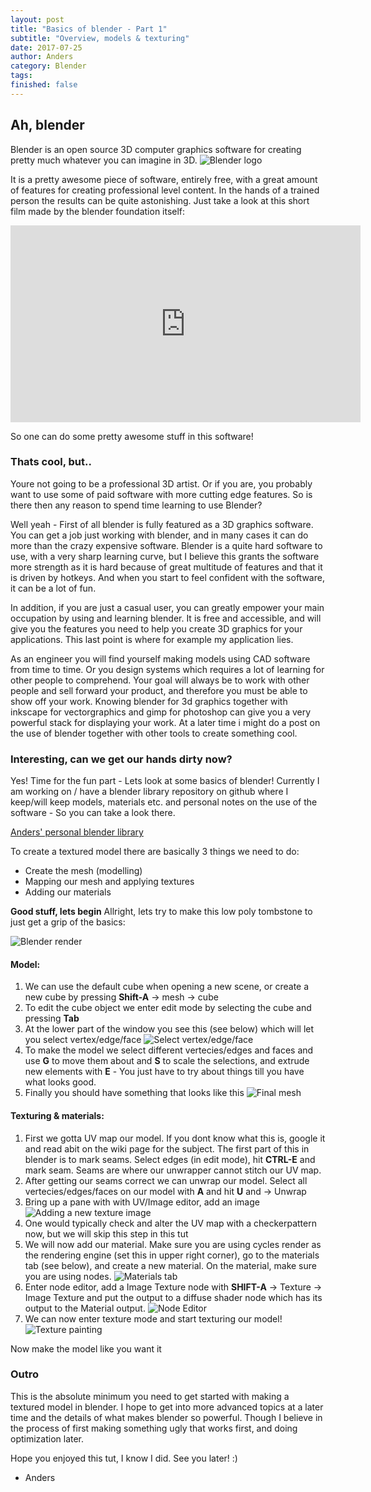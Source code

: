 ```yaml
---
layout: post
title: "Basics of blender - Part 1"
subtitle: "Overview, models & texturing"
date: 2017-07-25
author: Anders
category: Blender
tags:
finished: false
---
```


## Ah, blender
Blender is an open source 3D computer graphics software for creating pretty much whatever you can imagine in 3D.
![Blender logo]({{site.url}}/assets/blender-logo.png)

It is a pretty awesome piece of software, entirely free, with a great amount of features for creating professional level content.  In the hands of a trained person the results can be quite astonishing. Just take a look at this short film made by the blender foundation itself:

<iframe width="560" height="315" src="https://www.youtube.com/embed/aqz-KE-bpKQ" frameborder="0" allowfullscreen></iframe>

So one can do some pretty awesome stuff in this software!

### Thats cool, but..
Youre not going to be a professional 3D artist. Or if you are, you probably want to use some of paid software with more cutting edge features. So is there then any reason to spend time learning to use Blender?

Well yeah - First of all blender is fully featured as a 3D graphics software. You can get a job just working with blender, and in many cases it can do more than the crazy expensive software. Blender is a quite hard software to use, with a very sharp learning curve, but I believe this grants the software more strength as it is hard because of great multitude of features and that it is driven by hotkeys. And when you start to feel confident with the software, it can be a lot of fun.

In addition, if you are just a casual user, you can greatly empower your main occupation by using and learning blender. It is free and accessible, and will give you the features you need to help you create 3D graphics for your applications. This last point is where for example my application lies.

As an engineer you will find yourself making models using CAD software from time to time. Or you design systems which requires a lot of learning for other people to comprehend. Your goal will always be to work with other people and sell forward your product, and therefore you must be able to show off your work. Knowing blender for 3d graphics together with inkscape for vectorgraphics and gimp for photoshop can give you a very powerful stack for displaying your work.  At a later time i might do a post on the use of blender together with other tools to create something cool.

### Interesting, can we get our hands dirty now?

Yes! Time for the fun part - Lets look at some basics of blender!  Currently I am working on / have a blender library repository on github where I keep/will keep models, materials etc. and personal notes on the use of the software - So you can take a look there.

[Anders' personal blender library](https://github.com/Andurshurrdurr/lib_blender)

To create a textured model there are basically 3 things we need to do:
- Create the mesh (modelling)
- Mapping our mesh and applying textures
- Adding our materials

**Good stuff, lets begin**
Allright, lets try to make this low poly tombstone to just get a grip of the basics:

![Blender render]({{site.url}}/assets/blender1-1.png)

#### Model:
1. We can use the default cube when opening a new scene, or create a new cube by pressing **Shift-A** -> mesh -> cube
2. To edit the cube object we enter edit mode by selecting the cube and pressing **Tab**
3. At the lower part of the window you see this (see below) which will let you select vertex/edge/face ![Select vertex/edge/face]({{site.url}}/assets/blender1-2.png)
4. To make the model we select different vertecies/edges and faces and use **G** to move them about and **S** to scale the selections, and extrude new elements with **E** - You just have to try about things till you have what looks good.
5. Finally you should have something that looks like this
![Final mesh]({{site.url}}/assets/blender1-3.png)

#### Texturing & materials:

1. First we gotta UV map our model. If you dont know what this is, google it and read abit on the wiki page for the subject. The first part of this in blender is to mark seams. Select edges (in edit mode), hit **CTRL-E** and mark seam. Seams are where our unwrapper cannot stitch our UV map.
2. After getting our seams correct we can unwrap our model.  Select all vertecies/edges/faces on our model with **A** and hit **U** and -> Unwrap
3. Bring up a pane with with UV/Image editor, add an image ![Adding a new texture image]({{site.url}}/assets/blender1-4.png)
4. One would typically check and alter the UV map with a checkerpattern now, but we will skip this step in this tut
5. We will now add our material. Make sure you are using cycles render as the rendering engine (set this in upper right corner), go to the materials tab (see below), and create a new material. On the material, make sure you are using nodes. ![Materials tab]({{site.url}}/assets/blender-5.png)
6. Enter node editor, add a Image Texture node with **SHIFT-A** -> Texture -> Image Texture and put the output to a diffuse shader node which has its output to the Material output. ![Node Editor]({{site.url}}/assets/blender1-6.png)
7. We can now enter texture mode and start texturing our model! ![Texture painting]({{site.url}}/assets/blender1-7.png)

Now make the model like you want it

### Outro

This is the absolute minimum you need to get started with making a textured model in blender. I hope to get into more advanced topics at a later time and the details of what makes blender so powerful. Though I believe in the process of first making something ugly that works first, and doing optimization later.

Hope you enjoyed this tut, I know I did. See you later! :)

- Anders
